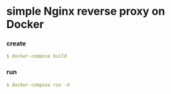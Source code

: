# simple Nginx reverse proxy  on Docker 

### create

```yml
$ docker-compose build
```
### run
```yml
$ docker-compose run -d
```
